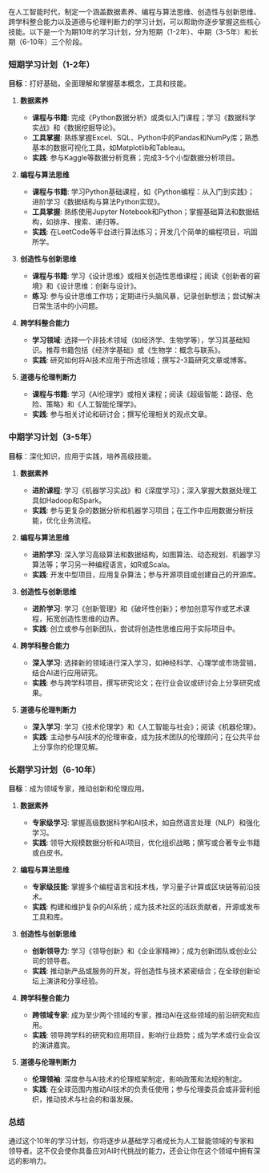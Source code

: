 在人工智能时代，制定一个涵盖数据素养、编程与算法思维、创造性与创新思维、跨学科整合能力以及道德与伦理判断力的学习计划，可以帮助你逐步掌握这些核心技能。以下是一个为期10年的学习计划，分为短期（1-2年）、中期（3-5年）和长期（6-10年）三个阶段。

### 短期学习计划（1-2年）

**目标**：打好基础，全面理解和掌握基本概念，工具和技能。

1. **数据素养**
   - **课程与书籍**: 完成《Python数据分析》或类似入门课程；学习《数据科学实战》和《数据挖掘导论》。
   - **工具掌握**: 熟练掌握Excel、SQL、Python中的Pandas和NumPy库；熟悉基本的数据可视化工具，如Matplotlib和Tableau。
   - **实践**: 参与Kaggle等数据分析竞赛；完成3-5个小型数据分析项目。

2. **编程与算法思维**
   - **课程与书籍**: 学习Python基础课程，如《Python编程：从入门到实践》；进阶学习《数据结构与算法Python实现》。
   - **工具掌握**: 熟练使用Jupyter Notebook和Python；掌握基础算法和数据结构，如排序、搜索、递归等。
   - **实践**: 在LeetCode等平台进行算法练习；开发几个简单的编程项目，巩固所学。

3. **创造性与创新思维**
   - **课程与书籍**: 学习《设计思维》或相关创造性思维课程；阅读《创新者的窘境》和《设计思维：创新与设计》。
   - **练习**: 参与设计思维工作坊；定期进行头脑风暴，记录创新想法；尝试解决日常生活中的小问题。

4. **跨学科整合能力**
   - **学习领域**: 选择一个非技术领域（如经济学、生物学等），学习其基础知识。推荐书籍包括《经济学基础》或《生物学：概念与联系》。
   - **实践**: 研究如何将AI技术应用于所选领域；撰写2-3篇研究文章或博客。

5. **道德与伦理判断力**
   - **课程与书籍**: 学习《AI伦理学》或相关课程；阅读《超级智能：路径、危险、策略》和《人工智能伦理学》。
   - **实践**: 参与相关讨论和研讨会；撰写伦理相关的观点文章。

### 中期学习计划（3-5年）

**目标**：深化知识，应用于实践，培养高级技能。

1. **数据素养**
   - **进阶课程**: 学习《机器学习实战》和《深度学习》；深入掌握大数据处理工具如Hadoop和Spark。
   - **实践**: 参与更复杂的数据分析和机器学习项目；在工作中应用数据分析技能，优化业务流程。

2. **编程与算法思维**
   - **进阶学习**: 深入学习高级算法和数据结构，如图算法、动态规划、机器学习算法等；学习另一种编程语言，如R或Scala。
   - **实践**: 开发中型项目，应用复杂算法；参与开源项目或创建自己的开源库。

3. **创造性与创新思维**
   - **进阶学习**: 学习《创新管理》和《破坏性创新》；参加创意写作或艺术课程，拓宽创造性思维的边界。
   - **实践**: 创立或参与创新团队，尝试将创造性思维应用于实际项目中。

4. **跨学科整合能力**
   - **深入学习**: 选择新的领域进行深入学习，如神经科学、心理学或市场营销，结合AI进行应用研究。
   - **实践**: 参与跨学科项目，撰写研究论文；在行业会议或研讨会上分享研究成果。

5. **道德与伦理判断力**
   - **深入学习**: 学习《技术伦理学》和《人工智能与社会》；阅读《机器伦理》。
   - **实践**: 主动参与AI技术的伦理审查，成为技术团队的伦理顾问；在公共平台上分享你的伦理见解。

### 长期学习计划（6-10年）

**目标**：成为领域专家，推动创新和伦理应用。

1. **数据素养**
   - **专家级学习**: 掌握高级数据科学和AI技术，如自然语言处理（NLP）和强化学习。
   - **实践**: 领导大规模数据分析和AI项目，优化组织战略；撰写或合著专业书籍或白皮书。

2. **编程与算法思维**
   - **专家级技能**: 掌握多个编程语言和技术栈，学习量子计算或区块链等前沿技术。
   - **实践**: 构建和维护复杂的AI系统；成为技术社区的活跃贡献者，开源或发布工具和库。

3. **创造性与创新思维**
   - **创新领导力**: 学习《领导创新》和《企业家精神》；成为创新团队或创业公司的领导者。
   - **实践**: 推动新产品或服务的开发，将创造性与技术紧密结合；在全球创新论坛上演讲和分享经验。

4. **跨学科整合能力**
   - **跨领域专家**: 成为至少两个领域的专家，推动AI在这些领域的前沿研究和应用。
   - **实践**: 领导跨学科的研究和应用项目，影响行业趋势；成为学术或行业会议的演讲嘉宾。

5. **道德与伦理判断力**
   - **伦理领袖**: 深度参与AI技术的伦理框架制定，影响政策和法规的制定。
   - **实践**: 在全球范围内推动AI技术的负责任使用；参与伦理委员会或非营利组织，推动技术与社会的和谐发展。

### 总结

通过这个10年的学习计划，你将逐步从基础学习者成长为人工智能领域的专家和领导者。这不仅会使你具备应对AI时代挑战的能力，还会让你在这个领域中拥有深远的影响力。